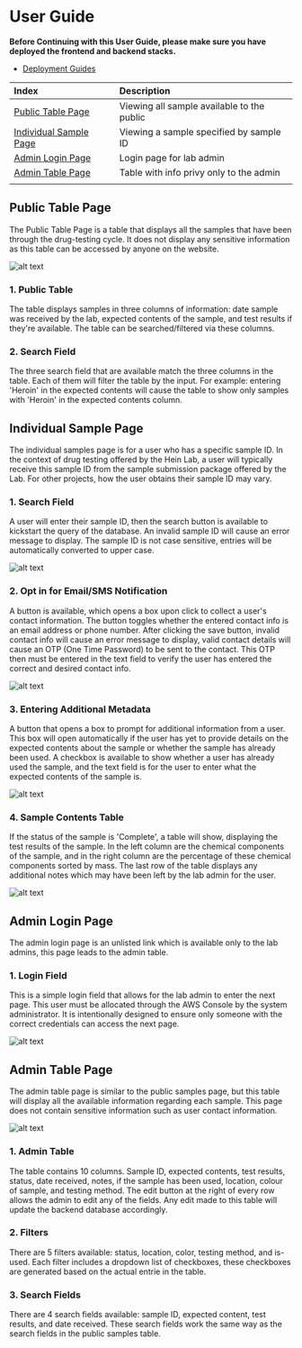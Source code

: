 # User Guide

**Before Continuing with this User Guide, please make sure you have deployed the frontend and backend stacks.**

- [Deployment Guides](./deployment.md)

| Index | Description |
| :---- | :---------- |
| [Public Table Page](#public-table-page) | Viewing all sample available to the public |
| [Individual Sample Page](#individual-sample-page) | Viewing a sample specified by sample ID |
| [Admin Login Page](#admin-login-page) | Login page for lab admin |
| [Admin Table Page](#admin-table-page) | Table with info privy only to the admin |
|||

## Public Table Page

The Public Table Page is a table that displays all the samples that have been through the drug-testing cycle. It does not display any sensitive information as this table can be accessed by anyone on the website.

![alt text](./images/publictable.png)

### 1. Public Table

The table displays samples in three columns of information: date sample was received by the lab, expected contents of the sample, and test results if they're available. The table can be searched/filtered via these columns.

### 2. Search Field

The three search field that are available match the three columns in the table. Each of them will filter the table by the input. For example: entering 'Heroin' in the expected contents will cause the table to show only samples with 'Heroin' in the expected contents column.

## Individual Sample Page

The individual samples page is for a user who has a specific sample ID. In the context of drug testing offered by the Hein Lab, a user will typically receive this sample ID from the sample submission package offered by the Lab. For other projects, how the user obtains their sample ID may vary.

### 1. Search Field

A user will enter their sample ID, then the search button is available to kickstart the query of the database. An invalid sample ID will cause an error message to display. The sample ID is not case sensitive, entries will be automatically converted to upper case.

![alt text](./images/sampleidentry.png)

### 2. Opt in for Email/SMS Notification

A button is available, which opens a box upon click to collect a user's contact information. The button toggles whether the entered contact info is an email address or phone number. After clicking the save button, invalid contact info will cause an error message to display, valid contact details will cause an OTP (One Time Password) to be sent to the contact. This OTP then must be entered in the text field to verify the user has entered the correct and desired contact info.

![alt text](./images/contactentry.png)

### 3. Entering Additional Metadata

A button that opens a box to prompt for additional information from a user. This box will open automatically if the user has yet to provide details on the expected contents about the sample or whether the sample has already been used. A checkbox is available to show whether a user has already used the sample, and the text field is for the user to enter what the expected contents of the sample is.

![alt text](./images/sampledataentry.png)

### 4. Sample Contents Table

If the status of the sample is 'Complete', a table will show, displaying the test results of the sample. In the left column are the chemical components of the sample, and in the right column are the percentage of these chemical components sorted by mass. The last row of the table displays any additional notes which may have been left by the lab admin for the user.

![alt text](./images/samplepage.png)


## Admin Login Page

The admin login page is an unlisted link which is available only to the lab admins, this page leads to the admin table.

### 1. Login Field

This is a simple login field that allows for the lab admin to enter the next page. This user must be allocated through the AWS Console by the system administrator. It is intentionally designed to ensure only someone with the correct credentials can access the next page.

![alt text](./images/adminlogin.png)


## Admin Table Page

The admin table page is similar to the public samples page, but this table will display all the available information regarding each sample. This page does not contain sensitive information such as user contact information.

![alt text](./images/admintable.png)

### 1. Admin Table

The table contains 10 columns. Sample ID, expected contents, test results, status, date received, notes, if the sample has been used, location, colour of sample, and testing method. The edit button at the right of every row allows the admin to edit any of the fields. Any edit made to this table will update the backend database accordingly.

### 2. Filters

There are 5 filters available: status, location, color, testing method, and is-used. Each filter includes a dropdown list of checkboxes, these checkboxes are generated based on the actual entrie in the table. 

### 3. Search Fields

There are 4 search fields available: sample ID, expected content, test results, and date received. These search fields work the same way as the search fields in the public samples table.
